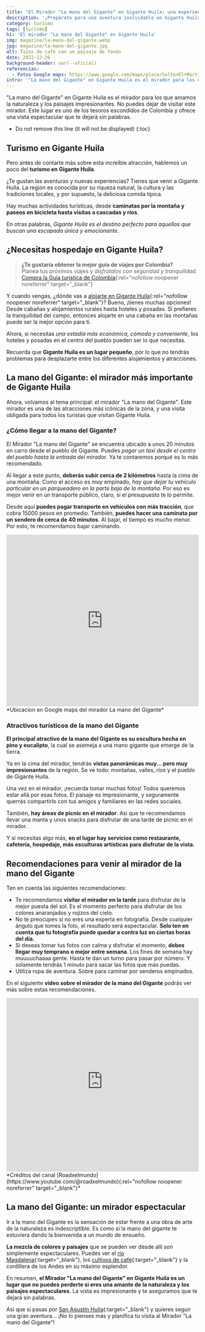 ```yaml
---
title: 'El Mirador "La mano del Gigante" en Gigante Huila: una experiencia emocionante'
description: '¡Prepárate para una aventura inolvidable en Gigante Huila! Y en este artículo, vamos a conocer un sitio que te va a encantar: el mirador "La mano del Gigante".'
category: turismo
tags: [turismo]
h1: 'El mirador "La mano del Gigante" en Gigante Huila'
img: magazine/la-mano-del-gigante.webp
jpg: magazine/la-mano-del-gigante.jpg
alt: Tazas de café con un paisaje de fondo
date: 2022-12-26
background-header: var(--oficial)
referencias:
  - Fotos Google maps: https://www.google.com/maps/place/Salto+El+Morti%C3%B1o/@1.88762,-76.2170648,3a,75y,90t/data=!3m8!1e2!3m6!1sAF1QipN-NGxHgFZijFTmCcjP_MmZLmss4tcFoiV5xb5V!2e10!3e12!6shttps:%2F%2Flh5.googleusercontent.com%2Fp%2FAF1QipN-NGxHgFZijFTmCcjP_MmZLmss4tcFoiV5xb5V%3Dw224-h298-k-no!7i1200!8i1600!4m8!3m7!1s0x8e25716c1b260971:0x7b971d85fae7fa6d!8m2!3d1.88762!4d-76.2170648!14m1!1BCgIgAQ!16s%2Fg%2F11j90yl_p1?authuser=0&hl=es
intro: '"La mano del Gigante" en Gigante Huila es el mirador para los que amamos la naturaleza y los paisajes impresionantes.'
--- 
```

"La mano del Gigante" en Gigante Huila es el mirador para los que amamos la naturaleza y los paisajes impresionantes. No puedes dejar de visitar este mirador. Este lugar es uno de los tesoros escondidos de Colombia y ofrece una vista espectacular que te dejará sin palabras.
<!-- excerpt -->

* Do not remove this line (it will not be displayed)
{:toc}

## Turismo en Gigante Huila

Pero antes de contarte más sobre esta increíble atracción, hablemos un poco del **turismo en Gigante Huila**.

¿Te gustan las aventuras y nuevas experiencias? Tienes que venir a Gigante Huila. La región es conocida por su riqueza natural, la cultura y las tradiciones locales, y por supuesto, la deliciosa comida típica.

Hay muchas actividades turísticas, desde **caminatas por la montaña y paseos en bicicleta hasta visitas a cascadas y ríos**.

En otras palabras, *Gigante Huila es el destino perfecto para aquellos que buscan una escapada única y emocionante*.

## ¿Necesitas hospedaje en Gigante Huila?

>**¿Te gustaría obtener la mejor guía de viajes por Colombia?**  
Planea tus próximos viajes y *disfrútalos con seguridad y tranquilidad*.  
[Compra la Guía turística de Colombia](https://go.hotmart.com/M80153395U "Comprar la guía turística de Colombia."){:rel="nofollow noopener noreferrer" target="_blank"}

Y cuando vengas, ¿dónde vas a [alojarte en Gigante Huila](https://www.booking.com/searchresults.es.html?aid=306396&label=gigante-NPVifzbX7Y_C7rbzs0hwwAS638077279638%3Apl%3Ata%3Ap1%3Ap2%3Aac%3Aap%3Aneg%3Afi%3Atikwd-405510400211%3Alp20204%3Ali%3Adec%3Adm%3Appccp%3DUmFuZG9tSVYkc2RlIyh9YdnZzv7u3SiOco5fpqS0M1M&sid=2e40722a3292c597967d092624e3142a&city=-585173&redirected=1&redirected_from_city=1&source=city&){:rel="nofollow noopener noreferrer" target="_blank"}? Bueno, ¡tienes muchas opciones! Desde cabañas y alojamientos rurales hasta hoteles y posadas. Si prefieres la tranquilidad del campo, entonces alojarte en una cabaña en las montañas puede ser la mejor opción para ti.

Ahora, si necesitas *una estadía más económica, cómoda y conveniente*, los hoteles y posadas en el centro del pueblo pueden ser lo que necesitas.

Recuerda que **Gigante Huila es un lugar pequeño**, por lo que no tendrás problemas para desplazarte entre los diferentes alojamientos y atracciones.

## La mano del Gigante: el mirador más importante de Gigante Huila

Ahora, volvamos al tema principal: el mirador "La mano del Gigante". Este mirador es una de las atracciones más icónicas de la zona, y una visita obligada para todos los turistas que visitan Gigante Huila.

### ¿Cómo llegar a la mano del Gigante?

El Mirador "La mano del Gigante" se encuentra ubicado a unos 20 minutos en carro desde el pueblo de Gigante. Puedes *pagar un taxi desde el centro del pueblo hasta la entrada del mirador*. Ya te contaremos porqué es lo más recomendado.

Al llegar a este punto, **deberás subir cerca de 2 kilómetros** hasta la cima de una montaña. Como el acceso es muy empinado, *hay que dejar tu vehículo particular en un parqueadero en la parte baja de la montaña*. Por eso es mejor venir en un transporte público, claro, si el presupuesto te lo permite.

Desde aquí **puedes pagar transporte en vehículos con más tracción**, que cobra 15000 pesos en promedio. También, **puedes hacer una caminata por un sendero de cerca de 40 minutos**. Al bajar, el tiempo es mucho menor. Por esto, te recomendamos bajar caminando.

<iframe src="https://www.google.com/maps/embed?pb=!1m18!1m12!1m3!1d7972.532998113206!2d-75.49886052910924!3d2.417791499999997!2m3!1f0!2f0!3f0!3m2!1i1024!2i768!4f13.1!3m3!1m2!1s0x8e3b33a8784635f7%3A0xc4466883657f3f23!2sMirador%20La%20Mano%20del%20Gigante!5e0!3m2!1ses!2sco!4v1677818982556!5m2!1ses!2sco" width="100%" height="450" style="border:0;" allowfullscreen="" loading="lazy" referrerpolicy="no-referrer-when-downgrade"></iframe>
*Ubicacion en Google maps del mirador La mano del Gigante*

### Atractivos turísticos de la mano del Gigante

**El principal atractivo de la mano del Gigante es su escultura hecha en pino y eucalipto**, la cual se asemeja a una mano gigante que emerge de la tierra.

Ya en la cima del mirador, tendrás **vistas panorámicas muy... pero muy impresionantes** de la región. Se ve todo: montañas, valles, ríos y el pueblo de Gigante Huila.

Una vez en el mirador, ¡recuerda tomar muchas fotos! Todos queremos estar allá por esas fotos. El paisaje es impresionante, y seguramente querrás compartirlo con tus amigos y familiares en las redes sociales.

También, **hay áreas de picnic en el mirador**. Asi que te recomendamos llevar una manta y unos snacks para disfrutar de una tarde de picnic en el mirador.

Y si necesitas algo más, **en el lugar hay servicios como restaurante, cafetería, hospedaje, más esculturas artísticas para disfrutar de la vista.**

## Recomendaciones para venir al mirador de la mano del Gigante

Ten en cuenta las siguientes recomendaciones:

* Te recomendamos **visitar el mirador en la tarde** para disfrutar de la mejor puesta del sol. Es el momento perfecto para disfrutar de los colores anaranjados y rojizos del cielo.
* No te preocupes si no eres una experta en fotografía. Desde cualquier ángulo que tomes la foto, el resultado será espectacular. **Solo ten en cuenta que tu fotografía puede quedar a contra luz en ciertas horas del día.**
* Si deseas tomar tus fotos con calma y disfrutar el momento, **debes llegar muy temprano o mejor entre semana**. Los fines de semana hay muuuuchaaaa gente. Hasta te dan un turno para pasar por número. Y solamente tendrás 1 minuto para sacar las fotos que más puedas.
* Utiliza ropa de aventura. Sobre para caminar por senderos empinados.

En el siguiente **video sobre el mirador de la mano del Gigante** podrás ver más sobre estas recomendaciones.

<iframe width="100%" height="455" src="https://www.youtube-nocookie.com/embed/AbJvSf4voNY" title="YouTube video player" frameborder="0" allow="accelerometer; autoplay; clipboard-write; encrypted-media; gyroscope; picture-in-picture; web-share" allowfullscreen loading="lazy"></iframe>
*Créditos del canal [Roadxelmundo](https://www.youtube.com/@roadxelmundo){:rel="nofollow noopener noreferrer" target="_blank"}*

## La mano del Gigante: un mirador espectacular

Ir a la mano del Gigante es la sensación de estar frente a una obra de arte de la naturaleza es indescriptible. Es como si la mano del gigante te estuviera dando la bienvenida a un mundo de ensueño.

**La mezcla de colores y paisajes** que se pueden ver desde allí son simplemente espectaculares. Puedes ver el [río Magdalena]({{'laguna-del-magdalena'|relative_url}} "Estrecho del río Magdalena"){:target="_blank"}, los [cultivos de café]({{'cafe-pitalito-huila'|relative_url}} "Café de Pitalito Huila"){:target="_blank"} y la cordillera de los Andes en su máximo esplendor.

En resumen, **el Mirador "La mano del Gigante" en Gigante Huila es un lugar que no puedes perderte si eres una amante de la naturaleza y los paisajes espectaculares**. La vista es impresionante y te aseguramos que te dejará sin palabras.

Así que si pasas por [San Agustín Huila]({{'visita-san-agustin-huila'|relative_url}} "San Agustín Huila"){:target="_blank"} y quieres seguir una gran aventura... ¡No lo pienses más y planifica tu visita al Mirador "La mano del Gigante"!
